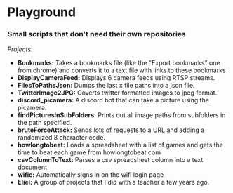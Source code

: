 # Playground
### Small scripts that don't need their own repositories

*Projects:*
- **Bookmarks:** Takes a bookmarks file (like the "Export bookmarks" one from chrome) and converts it to a text file with links to these bookmarks
- **DisplayCameraFeed:** Displays 6 camera feeds using RTSP streams. 
- **FilesToPathsJson:** Dumps the last x file paths into a json file.
- **TwitterImage2JPG:** Coverts twitter formatted images to jpeg format.
- **discord_picamera:** A discord bot that can take a picture using the picamera.
- **findPicturesInSubFolders:** Prints out all image paths from subfolders in the path specified.
- **bruteForceAttack:** Sends lots of requests to a URL and adding a randomized 8 character code.
- **howlongtobeat:** Loads a spreadsheet with a list of games and gets the time to beat each game from howlongtobeat.com
- **csvColumnToText:** Parses a csv spreadsheet column into a text document
- **wifie:** Automatically signs in on the wifi login page 
- **Eliel:** A group of projects that I did with a teacher a few years ago.
